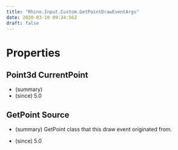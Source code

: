 ```yaml
---
title: "Rhino.Input.Custom.GetPointDrawEventArgs"
date: 2020-03-10 09:24:56Z
draft: false
---
```


# Properties
## Point3d CurrentPoint
- (summary) 
- (since) 5.0
## GetPoint Source
- (summary) 
     GetPoint class that this draw event originated from.
     
- (since) 5.0
